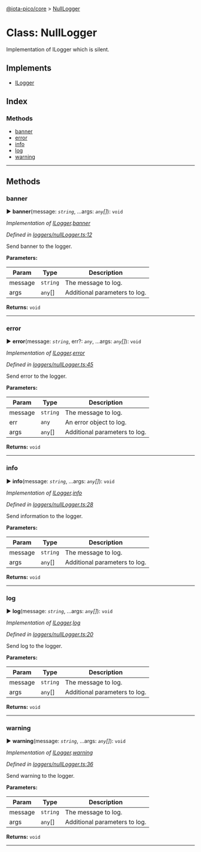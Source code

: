 [@iota-pico/core](../README.md) > [NullLogger](../classes/nulllogger.md)



# Class: NullLogger


Implementation of ILogger which is silent.

## Implements

* [ILogger](../interfaces/ilogger.md)

## Index

### Methods

* [banner](nulllogger.md#banner)
* [error](nulllogger.md#error)
* [info](nulllogger.md#info)
* [log](nulllogger.md#log)
* [warning](nulllogger.md#warning)



---
## Methods
<a id="banner"></a>

###  banner

► **banner**(message: *`string`*, ...args: *`any`[]*): `void`



*Implementation of [ILogger](../interfaces/ilogger.md).[banner](../interfaces/ilogger.md#banner)*

*Defined in [loggers/nullLogger.ts:12](https://github.com/iotaeco/iota-pico-core/blob/512f87a/src/loggers/nullLogger.ts#L12)*



Send banner to the logger.


**Parameters:**

| Param | Type | Description |
| ------ | ------ | ------ |
| message | `string`   |  The message to log. |
| args | `any`[]   |  Additional parameters to log. |





**Returns:** `void`





___

<a id="error"></a>

###  error

► **error**(message: *`string`*, err?: *`any`*, ...args: *`any`[]*): `void`



*Implementation of [ILogger](../interfaces/ilogger.md).[error](../interfaces/ilogger.md#error)*

*Defined in [loggers/nullLogger.ts:45](https://github.com/iotaeco/iota-pico-core/blob/512f87a/src/loggers/nullLogger.ts#L45)*



Send error to the logger.


**Parameters:**

| Param | Type | Description |
| ------ | ------ | ------ |
| message | `string`   |  The message to log. |
| err | `any`   |  An error object to log. |
| args | `any`[]   |  Additional parameters to log. |





**Returns:** `void`





___

<a id="info"></a>

###  info

► **info**(message: *`string`*, ...args: *`any`[]*): `void`



*Implementation of [ILogger](../interfaces/ilogger.md).[info](../interfaces/ilogger.md#info)*

*Defined in [loggers/nullLogger.ts:28](https://github.com/iotaeco/iota-pico-core/blob/512f87a/src/loggers/nullLogger.ts#L28)*



Send information to the logger.


**Parameters:**

| Param | Type | Description |
| ------ | ------ | ------ |
| message | `string`   |  The message to log. |
| args | `any`[]   |  Additional parameters to log. |





**Returns:** `void`





___

<a id="log"></a>

###  log

► **log**(message: *`string`*, ...args: *`any`[]*): `void`



*Implementation of [ILogger](../interfaces/ilogger.md).[log](../interfaces/ilogger.md#log)*

*Defined in [loggers/nullLogger.ts:20](https://github.com/iotaeco/iota-pico-core/blob/512f87a/src/loggers/nullLogger.ts#L20)*



Send log to the logger.


**Parameters:**

| Param | Type | Description |
| ------ | ------ | ------ |
| message | `string`   |  The message to log. |
| args | `any`[]   |  Additional parameters to log. |





**Returns:** `void`





___

<a id="warning"></a>

###  warning

► **warning**(message: *`string`*, ...args: *`any`[]*): `void`



*Implementation of [ILogger](../interfaces/ilogger.md).[warning](../interfaces/ilogger.md#warning)*

*Defined in [loggers/nullLogger.ts:36](https://github.com/iotaeco/iota-pico-core/blob/512f87a/src/loggers/nullLogger.ts#L36)*



Send warning to the logger.


**Parameters:**

| Param | Type | Description |
| ------ | ------ | ------ |
| message | `string`   |  The message to log. |
| args | `any`[]   |  Additional parameters to log. |





**Returns:** `void`





___


